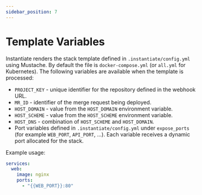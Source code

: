 ```yaml
---
sidebar_position: 7
---
```


# Template Variables

Instantiate renders the stack template defined in `.instantiate/config.yml` using Mustache. By default the file is `docker-compose.yml` (or `all.yml` for Kubernetes). The following variables are available when the template is processed:

- `PROJECT_KEY` - unique identifier for the repository defined in the webhook URL.
- `MR_ID` - identifier of the merge request being deployed.
- `HOST_DOMAIN` - value from the `HOST_DOMAIN` environment variable.
- `HOST_SCHEME` - value from the `HOST_SCHEME` environment variable.
- `HOST_DNS` - combination of `HOST_SCHEME` and `HOST_DOMAIN`.
- Port variables defined in `.instantiate/config.yml` under `expose_ports` (for example `WEB_PORT`, `API_PORT`, ...). Each variable receives a dynamic port allocated for the stack.

Example usage:

```yaml
services:
  web:
    image: nginx
    ports:
      - "{{WEB_PORT}}:80"
```
